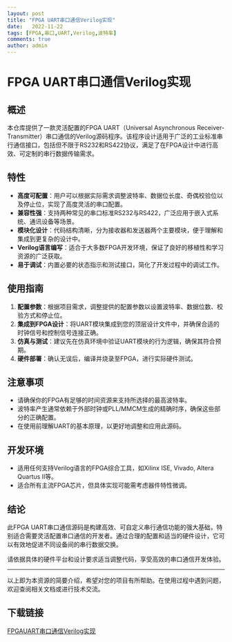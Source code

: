 ```yaml
---
layout: post
title: "FPGA UART串口通信Verilog实现"
date:   2022-11-22
tags: [FPGA,串口,UART,Verilog,波特率]
comments: true
author: admin
---
```

# FPGA UART串口通信Verilog实现

## 概述

本仓库提供了一款灵活配置的FPGA UART（Universal Asynchronous Receiver-Transmitter）串口通信的Verilog源码程序。该程序设计适用于广泛的工业标准串行通信接口，包括但不限于RS232和RS422协议，满足了在FPGA设计中进行高效、可定制的串行数据传输需求。

## 特性

- **高度可配置**：用户可以根据实际需求调整波特率、数据位长度、奇偶校验位以及停止位，实现了高度灵活的串口配置。
- **兼容性强**：支持两种常见的串口标准RS232与RS422，广泛应用于嵌入式系统、通讯设备等场景。
- **模块化设计**：代码结构清晰，分为接收器和发送器两个主要模块，便于理解和集成到更复杂的设计中。
- **Verilog语言编写**：适合于大多数FPGA开发环境，保证了良好的移植性和学习资源的广泛获取。
- **易于调试**：内置必要的状态指示和测试接口，简化了开发过程中的调试工作。

## 使用指南

1. **配置参数**：根据项目需求，调整提供的配置参数以设置波特率、数据位数、校验方式和停止位。
2. **集成到FPGA设计**：将UART模块集成到您的顶层设计文件中，并确保合适的时钟信号和控制信号连接正确。
3. **仿真与测试**：建议先在仿真环境中验证UART模块的行为逻辑，确保其符合预期。
4. **硬件部署**：确认无误后，编译并烧录至FPGA，进行实际硬件测试。

## 注意事项

- 请确保你的FPGA有足够的时间资源来支持所选择的最高波特率。
- 波特率产生通常依赖于外部时钟或PLL/MMCM生成的精确时序，确保这些部分的正确配置。
- 在使用前理解UART的基本原理，以更好地调整和应用此源码。

## 开发环境

- 适用任何支持Verilog语言的FPGA综合工具，如Xilinx ISE, Vivado, Altera Quartus II等。
- 适合所有主流FPGA芯片，但具体实现可能需考虑器件特性微调。

## 结论

此FPGA UART串口通信源码是构建高效、可自定义串行通信功能的强大基础，特别适合需要灵活配置串口通信的开发者。通过合理的配置和适当的硬件设计，它可以有效地促进不同设备间的串行数据交换。

请依据具体的硬件平台和设计要求适当调整代码，享受高效的串口通信开发体验。

---

以上即为本资源的简要介绍，希望对您的项目有所帮助。在使用过程中遇到问题，欢迎查阅相关文档或进行技术交流。

## 下载链接

[FPGAUART串口通信Verilog实现](https://pan.quark.cn/s/7bd5433d3395)